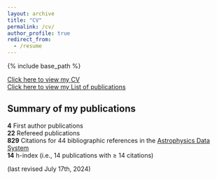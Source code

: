```yaml
---
layout: archive
title: "CV"
permalink: /cv/
author_profile: true
redirect_from:
  - /resume
---
```


{% include base_path %}

[Click here to view my CV](https://sebastian-zieba.github.io/files/zieba_CV_July_17_2024.pdf)  
[Click here to view my List of publications](https://sebastian-zieba.github.io/files/zieba_list_of_publications_April_02_2024.pdf)

Summary of my publications
--------------------------

**4** First author publications  
**22** Refereed publications  
**829** Citations for 44 bibliographic references in the [Astrophysics Data System](
https://ui.adsabs.harvard.edu/user/libraries/1ryuxALvQN2rWE-86p4lCQ)  
**14** h-index (i.e., 14 publications with ≥ 14 citations)  


(last revised July 17th, 2024)

